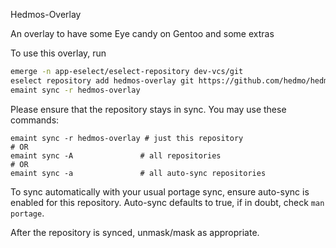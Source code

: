 Hedmos-Overlay 

An overlay to have some  Eye candy on Gentoo and some extras 

To use this overlay, run

```bash
emerge -n app-eselect/eselect-repository dev-vcs/git
eselect repository add hedmos-overlay git https://github.com/hedmo/hedmos-overlay.git
emaint sync -r hedmos-overlay
```

Please ensure that the repository stays in sync. You may use these commands:

```
emaint sync -r hedmos-overlay # just this repository
# OR
emaint sync -A               # all repositories
# OR
emaint sync -a               # all auto-sync repositories
```

To sync automatically with your usual portage sync, ensure auto-sync is enabled for this repository.
Auto-sync defaults to true, if in doubt, check `man portage`.

After the repository is synced, unmask/mask as appropriate.

